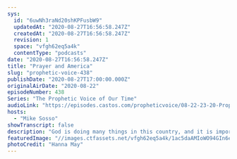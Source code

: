 ```yaml
---
sys:
  id: "6uwNh3raNd20shKPFusbW9"
  updatedAt: "2020-08-27T16:56:58.247Z"
  createdAt: "2020-08-27T16:56:58.247Z"
  revision: 1
  space: "vfgh62eq5a4k"
  contentType: "podcasts"
date: "2020-08-27T16:56:58.247Z"
title: "Prayer and America"
slug: "prophetic-voice-438"
publishDate: "2020-08-27T17:00:00.000Z"
originalAirDate: "2020-08-22"
episodeNumber: 438
Series: "The Prophetic Voice of Our Time"
audioLink: "https://episodes.castos.com/propheticvoice/08-22-23-20-Prophetic-Voice-of-our-Time-[mixdown]-01.mp3"
hosts:
  - "Mike Sosso"
showTranscript: false
description: "God is doing many things in this country, and it is important for us to remember the covenent our Lord has with this country and his founding fathers. It is very important that we pray for our Nation and it's leaders."
featuredImage: "//images.ctfassets.net/vfgh62eq5a4k/1ac5daAMIoWO94GIn6eLd4/547883915d0a1b345263c847e7cd0a5a/photo-1572798703897-11e982a9edfd.webp"
photoCredit: "Hanna May"
---
```

